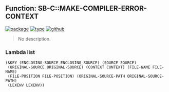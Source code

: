 ## Function: SB-C::MAKE-COMPILER-ERROR-CONTEXT
[![package](https://img.shields.io/badge/Package-SB--C-5f9ea0.svg?style=social&colorA=999999)](../) [![type](https://img.shields.io/badge/Type-Function-5f9ea0.svg?style=social&colorA=999999)](../#function) [![github](https://img.shields.io/badge/GitHub-View_the_source-5f9ea0.svg?style=social&colorA=999999&logo=github)](https://github.com/sbcl/sbcl/blob/master/src/compiler/ir1report.lisp/) 

> No description.

### Lambda list
```
(&KEY (ENCLOSING-SOURCE ENCLOSING-SOURCE) (SOURCE SOURCE)
 (ORIGINAL-SOURCE ORIGINAL-SOURCE) (CONTEXT CONTEXT) (FILE-NAME FILE-NAME)
 (FILE-POSITION FILE-POSITION) (ORIGINAL-SOURCE-PATH ORIGINAL-SOURCE-PATH)
 (LEXENV LEXENV))
```
